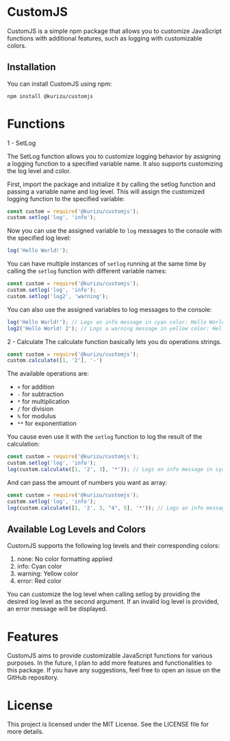 # CustomJS

CustomJS is a simple npm package that allows you to customize JavaScript functions with additional features, such as logging with customizable colors.

## Installation

You can install CustomJS using npm:

```bash
npm install @kurizu/customjs
```

# Functions
1 - SetLog

The SetLog function allows you to customize logging behavior by assigning a logging function to a specified variable name. It also supports customizing the log level and color.

First, import the package and initialize it by calling the setlog function and passing a variable name and log level. This will assign the customized logging function to the specified variable:

```javascript
const custom = require('@kurizu/customjs');
custom.setlog('log', 'info');
```

Now you can use the assigned variable to `log` messages to the console with the specified log level:

```javascript
log('Hello World!');
```

You can have multiple instances of `setlog` running at the same time by calling the `setlog` function with different variable names:

```javascript
const custom = require('@kurizu/customjs');
custom.setlog('log', 'info');
custom.setlog('log2', 'warning');
```

You can also use the assigned variables to log messages to the console:

```javascript
log('Hello World!'); // Logs an info message in cyan color: Hello World!
log2('Hello World! 2'); // Logs a warning message in yellow color: Hello World 2!
```

2 - Calculate 
The calculate function basically lets you do operations strings.
    
```javascript   
const custom = require('@kurizu/customjs');
custom.calculate([1, '2'], '-')
```

The available operations are:
- `+` for addition
- `-` for subtraction
- `*` for multiplication
- `/` for division
- `%` for modulus
- `**` for exponentiation

You cause even use it with the `setlog` function to log the result of the calculation:

```javascript
const custom = require('@kurizu/customjs');
custom.setlog('log', 'info');
log(custom.calculate([1, '2', 3], '*')); // Logs an info message in cyan color: 6
```

And can pass the amount of numbers you want as array:

```javascript
const custom = require('@kurizu/customjs');
custom.setlog('log', 'info');
log(custom.calculate([1, '2', 3, "4", 5], '*')); // Logs an info message in cyan color: 120
```

## Available Log Levels and Colors

CustomJS supports the following log levels and their corresponding colors:

1. none: No color formatting applied
2. info: Cyan color
3. warning: Yellow color
4. error: Red color

You can customize the log level when calling setlog by providing the desired log level as the second argument. If an invalid log level is provided, an error message will be displayed.

# Features

CustomJS aims to provide customizable JavaScript functions for various purposes. In the future, I plan to add more features and functionalities to this package. If you have any suggestions, feel free to open an issue on the GitHub repository.

# License

This project is licensed under the MIT License. See the LICENSE file for more details.